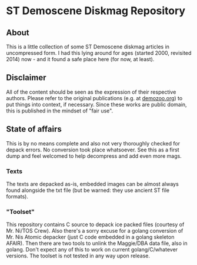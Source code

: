 # ST Demoscene Diskmag Repository

## About

This is a little collection of some ST Demoscene diskmag articles in uncompressed form.
I had this lying around for ages (started 2000, revisited 2014) now - and it found a safe place here (for now, at least).

## Disclaimer
All of the content should be seen as the expression of their respective authors.  Please refer to the original publications (e.g. at [demozoo.org](https://demozoo.org)) to put things into context, if necessary. Since these works are public domain, this is published in the mindset of "fair use".

## State of affairs
This is by no means complete and also not very thoroughly checked for depack errors. No conversion took place whatsoever. See this as a first dump and feel welcomed to help decompress and add even more mags.

### Texts
The texts are depacked as-is, embedded images can be almost always found alongside the txt file (but be warned: they use ancient ST file formats).

### "Toolset"
This repository contains C source to depack ice packed files (courtesy of Mr. Ni/TOS Crew). Also there's a sorry excuse for a golang conversion of Mr. Nis Atomic depacker (just C code embedded in a golang skeleton AFAIR).
Then there are two tools to unlink the Maggie/DBA data file, also in golang.
Don't expect any of this to work on current golang/C/whatever versions. The toolset is not tested in any way upon release.


